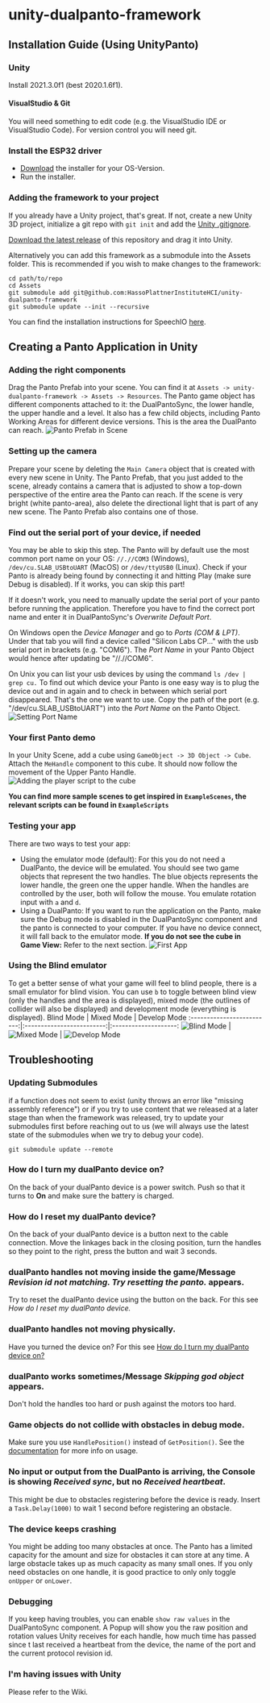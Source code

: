 # unity-dualpanto-framework

## Installation Guide (Using UnityPanto)

### Unity
Install 2021.3.0f1 (best 2020.1.6f1).

#### VisualStudio & Git
You will need something to edit code (e.g. the VisualStudio IDE or VisualStudio Code).
For version control you will need git.

### Install the ESP32 driver
- [Download](https://www.silabs.com/products/development-tools/software/usb-to-uart-bridge-vcp-drivers) the installer for your OS-Version.
- Run the installer.

### Adding the framework to your project
If you already have a Unity project, that's great. If not, create a new Unity 3D project, initialize a git repo with `git init` and add the [Unity .gitignore](https://github.com/github/gitignore/blob/master/Unity.gitignore).

[Download the latest release](https://github.com/HassoPlattnerInstituteHCI/unity-dualpanto-framework/releases/tag/v1.2) of this repository and drag it into Unity. 

Alternatively you can add this framework as a submodule into the Assets folder. This is recommended if you wish to make changes to the framework:
```
cd path/to/repo
cd Assets
git submodule add git@github.com:HassoPlattnerInstituteHCI/unity-dualpanto-framework
git submodule update --init --recursive
```
You can find the installation instructions for SpeechIO [here](https://github.com/HassoPlattnerInstituteHCI/SpeechIOForUnity#installation). 

## Creating a Panto Application in Unity
### Adding the right components
Drag the Panto Prefab into your scene. You can find it at `Assets -> unity-dualpanto-framework -> Assets -> Resources`. The Panto game object has different components attached to it: the DualPantoSync, the lower handle, the upper handle and a level. It also has a few child objects, including Panto Working Areas for different device versions. This is the area the DualPanto can reach.
![Panto Prefab in Scene](/Documentation/readme_images/panto_prefab_with_highlights.png)

### Setting up the camera
Prepare your scene by deleting the `Main Camera` object that is created with every new scene in Unity. The Panto Prefab, that you just added to the scene, already contains a camera that is adjusted to show a top-down perspective of the entire area the Panto can reach.
If the scene is very bright (white panto-area), also delete the directional light that is part of any new scene. The Panto Prefab also contains one of those.

### Find out the serial port of your device, if needed
You may be able to skip this step. The Panto will by default use the most common port name on your OS: `//.//COM3` (Windows), `/dev/cu.SLAB_USBtoUART` (MacOS) or `/dev/ttyUSB0` (Linux). Check if your Panto is already being found by connecting it and hitting Play (make sure Debug is disabled). If it works, you can skip this part!

If it doesn't work, you need to manually update the serial port of your panto before running the application.
Therefore you have to find the correct port name and enter it in DualPantoSync's _Overwrite Default Port_.

On Windows open the _Device Manager_ and go to _Ports (COM & LPT)_. Under that tab you will find a device called "Silicon Labs CP..." with the usb serial port in brackets (e.g. "COM6"). 
The _Port Name_ in your Panto Object would hence after updating be "//.//COM6".

On Unix you can list your usb devices by using the command `ls /dev | grep cu.`
To find out which device your Panto is one easy way is to plug the device out and in again and to check in between which serial port disappeared. That's the one we want to use.
Copy the path of the port (e.g. "/dev/cu.SLAB_USBtoUART") into the _Port Name_ on the Panto Object.
![Setting Port Name](/Documentation/readme_images/portname_with_highlight.png)


### Your first Panto demo
In your Unity Scene, add a cube using `GameObject -> 3D Object -> Cube`. Attach the `MeHandle` component to this cube. It should now follow the movement of the Upper Panto Handle.
![Adding the player script to the cube](/Documentation/readme_images/adding_script_to_object.png)
  
**You can find more sample scenes to get inspired in `ExampleScenes`, the relevant scripts can be found in `ExampleScripts`**

### Testing your app
There are two ways to test your app:
* Using the emulator mode (default): For this you do not need a DualPanto, the device will be emulated. You should see two game objects that represent the two handles. The blue objects represents the lower handle, the green one the upper handle. When the handles are controlled by the user, both will follow the mouse. You emulate rotation input with `a` and `d`.
* Using a DualPanto: If you want to run the application on the Panto, make sure the Debug mode is disabled in the DualPantoSync component and the panto is connected to your computer. If you have no device connect, it will fall back to the emulator mode.
**If you do not see the cube in Game View:** Refer to the next section.
![First App](/Documentation/readme_images/first_app.gif)

### Using the Blind emulator
To get a better sense of what your game will feel to blind people, there is a small emulator for blind vision. You can use `b` to toggle between blind view (only the handles and the area is displayed), mixed mode (the outlines of collider will also be displayed) and development mode (everything is displayed).
Blind Mode                 | Mixed Mode                | Develop Mode
:-------------------------:|:-------------------------:|:--------------------:
![Blind Mode](/Documentation/readme_images/blind_mode.jpg)            |  ![Mixed Mode](/Documentation/readme_images/mixed_mode.jpg)          | ![Develop Mode](/Documentation/readme_images/develop_mode.jpg)

## Troubleshooting

### Updating Submodules
if a function does not seem to exist (unity throws an error like "missing assembly reference") or if you try to use content that we released at a later stage than when the framework was released, try to update your submodules first before reaching out to us (we will always use the latest state of the submodules when we try to debug your code). 

`git submodule update --remote`

### How do I turn my dualPanto device on?
On the back of your dualPanto device is a power switch. Push so that it turns to **On** and make sure the battery is charged.

### How do I reset my dualPanto device?
On the back of your dualPanto device is a button next to the cable connection. Move the linkages back in the closing position, turn the handles so they point to the right, press the button and wait 3 seconds.

### dualPanto handles not moving inside the game/Message _Revision id not matching. Try resetting the panto._ appears.
Try to reset the dualPanto device using the button on the back. For this see _How do I reset my dualPanto device._

### dualPanto handles not moving physically.
Have you turned the device on? For this see [How do I turn my dualPanto device on?](https://github.com/HassoPlattnerInstituteHCI/unity-dualpanto-framework/blob/master/README.md#how-do-i-turn-my-dualpanto-device-on)

### dualPanto works sometimes/Message _Skipping god object_ appears.
Don't hold the handles too hard or push against the motors too hard.

### Game objects do not collide with obstacles in debug mode.
Make sure you use `HandlePosition()` instead of `GetPosition()`. See the [documentation](https://github.com/HassoPlattnerInstituteHCI/unity-dualpanto-framework/blob/master/Assets/documentation/documentation.md) for more info on usage.

### No input or output from the DualPanto is arriving, the Console is showing *Received sync*, but no *Received heartbeat*.  
This might be due to obstacles registering before the device is ready. Insert a `Task.Delay(1000)` to wait 1 second before registering an obstacle.  

### The device keeps crashing
You might be adding too many obstacles at once. The Panto has a limited capacity for the amount and size for obstacles it can store at any time. A large obstacle takes up as much capacity as many small ones. If you only need obstacles on one handle, it is good practice to only only toggle `onUpper` or `onLower`.

### Debugging
If you keep having troubles, you can enable `show raw values` in the DualPantoSync component. A Popup will show you the raw position and rotation values Unity receives for each handle, how much time has passed since t last received a heartbeat from the device, the name of the port and the current protocol revision id.

### I'm having issues with Unity
Please refer to the Wiki.
